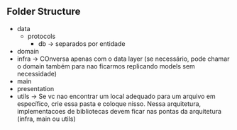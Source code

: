 ## Folder Structure

- data
  - protocols
    - db -> separados por entidade
- domain
- infra -> COnversa apenas com o data layer (se necessário, pode chamar o domain também para nao ficarmos replicando models sem necessidade)
- main
- presentation
- utils -> Se vc nao encontrar um local adequado para um arquivo em específico, crie essa pasta e coloque nisso. Nessa arquitetura, implementacoes de bibliotecas devem ficar nas pontas da arquitetura (infra, main ou utils)